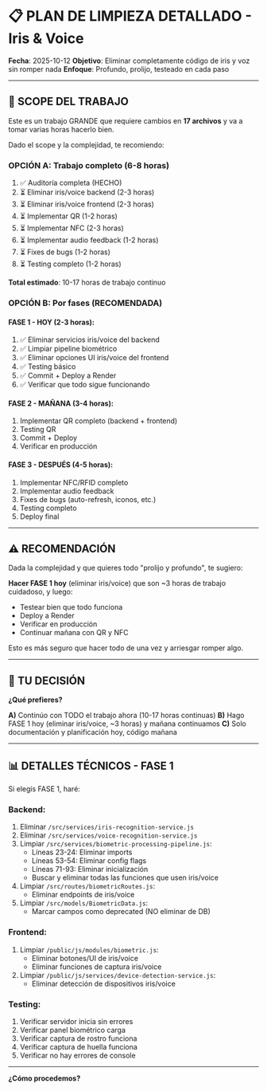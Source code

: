 # 📋 PLAN DE LIMPIEZA DETALLADO - Iris & Voice

**Fecha**: 2025-10-12
**Objetivo**: Eliminar completamente código de iris y voz sin romper nada
**Enfoque**: Profundo, prolijo, testeado en cada paso

---

## 🎯 SCOPE DEL TRABAJO

Este es un trabajo GRANDE que requiere cambios en **17 archivos** y va a tomar varias horas hacerlo bien.

Dado el scope y la complejidad, te recomiendo:

### **OPCIÓN A: Trabajo completo (6-8 horas)**
1. ✅ Auditoría completa (HECHO)
2. ⏳ Eliminar iris/voice backend (2-3 horas)
3. ⏳ Eliminar iris/voice frontend (2-3 horas)
4. ⏳ Implementar QR (1-2 horas)
5. ⏳ Implementar NFC (2-3 horas)
6. ⏳ Implementar audio feedback (1-2 horas)
7. ⏳ Fixes de bugs (1-2 horas)
8. ⏳ Testing completo (1-2 horas)

**Total estimado**: 10-17 horas de trabajo continuo

### **OPCIÓN B: Por fases (RECOMENDADA)**

#### **FASE 1 - HOY** (2-3 horas):
1. ✅ Eliminar servicios iris/voice del backend
2. ✅ Limpiar pipeline biométrico
3. ✅ Eliminar opciones UI iris/voice del frontend
4. ✅ Testing básico
5. ✅ Commit + Deploy a Render
6. ✅ Verificar que todo sigue funcionando

#### **FASE 2 - MAÑANA** (3-4 horas):
1. Implementar QR completo (backend + frontend)
2. Testing QR
3. Commit + Deploy
4. Verificar en producción

#### **FASE 3 - DESPUÉS** (4-5 horas):
1. Implementar NFC/RFID completo
2. Implementar audio feedback
3. Fixes de bugs (auto-refresh, iconos, etc.)
4. Testing completo
5. Deploy final

---

## ⚠️ RECOMENDACIÓN

Dada la complejidad y que quieres todo "prolijo y profundo", te sugiero:

**Hacer FASE 1 hoy** (eliminar iris/voice) que son ~3 horas de trabajo cuidadoso, y luego:
- Testear bien que todo funciona
- Deploy a Render
- Verificar en producción
- Continuar mañana con QR y NFC

Esto es más seguro que hacer todo de una vez y arriesgar romper algo.

---

## 🤔 TU DECISIÓN

**¿Qué prefieres?**

**A)** Continúo con TODO el trabajo ahora (10-17 horas continuas)
**B)** Hago FASE 1 hoy (eliminar iris/voice, ~3 horas) y mañana continuamos
**C)** Solo documentación y planificación hoy, código mañana

---

## 📊 DETALLES TÉCNICOS - FASE 1

Si elegís FASE 1, haré:

### Backend:
1. Eliminar `/src/services/iris-recognition-service.js`
2. Eliminar `/src/services/voice-recognition-service.js`
3. Limpiar `/src/services/biometric-processing-pipeline.js`:
   - Líneas 23-24: Eliminar imports
   - Líneas 53-54: Eliminar config flags
   - Líneas 71-93: Eliminar inicialización
   - Buscar y eliminar todas las funciones que usen iris/voice
4. Limpiar `/src/routes/biometricRoutes.js`:
   - Eliminar endpoints de iris/voice
5. Limpiar `/src/models/BiometricData.js`:
   - Marcar campos como deprecated (NO eliminar de DB)

### Frontend:
1. Limpiar `/public/js/modules/biometric.js`:
   - Eliminar botones/UI de iris/voice
   - Eliminar funciones de captura iris/voice
2. Limpiar `/public/js/services/device-detection-service.js`:
   - Eliminar detección de dispositivos iris/voice

### Testing:
1. Verificar servidor inicia sin errores
2. Verificar panel biométrico carga
3. Verificar captura de rostro funciona
4. Verificar captura de huella funciona
5. Verificar no hay errores de console

---

**¿Cómo procedemos?**

